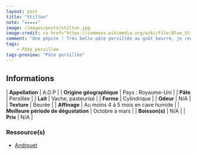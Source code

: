 ```yaml
---
layout: post
title: "Stilton"
note: "★★★★★"
image: /images/posts/stilton.jpg
image-credit: <a href="https://commons.wikimedia.org/wiki/File:Blue_Stilton_01.jpg">Coyau / Wikimedia Commons</a>
comment: "Une pépite ! Très belle pâte persillée au goût beurré, je recommande sans hésiter. Je le préfère au Shropshire."
tags:
    - Pâte persillée
tags-preview: "Pâte persillée"
---
```


## Informations

| **Appellation** | A.O.P |
| **Origine géographique** | Pays : Royaume-Uni   |
| **Pâte** | Persillée |
| **Lait** | Vache, pasteurisé |
| **Forme** | Cylindrique |
| **Odeur** | N/A |
| **Texture** | Beurée |
| **Affinage** | Au moins 4 à 5 mois en cave humide |
| **Meilleure période de dégustation** | Octobre à mars |
| **Boisson(s)** | N/A |
| **Prix** | N/A |

### Ressource(s)
* [Androuet](https://androuet.com/stilton-cheese-171.html)